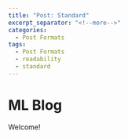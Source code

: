 ```yaml
---
title: "Post: Standard"
excerpt_separator: "<!--more-->"
categories:
  - Post Formats
tags:
  - Post Formats
  - readability
  - standard
---
```


# ML Blog

Welcome!
